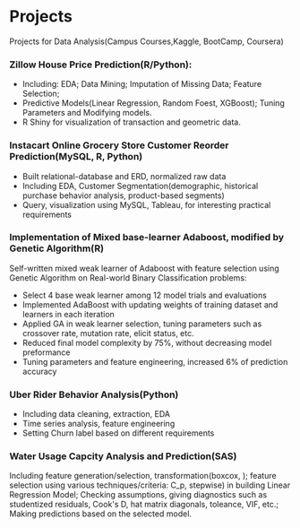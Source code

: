 # Projects
Projects for Data Analysis(Campus Courses,Kaggle, BootCamp, Coursera)
### Zillow House Price Prediction(R/Python):
- Including: EDA; Data Mining; Imputation of Missing Data; Feature Selection; 
- Predictive Models(Linear Regression, Random Foest, XGBoost); Tuning Parameters and Modifying models.
- R Shiny for visualization of transaction and geometric data.

### Instacart Online Grocery Store Customer Reorder Prediction(MySQL, R, Python)
- Built relational-database and ERD, normalized raw data
- Including EDA, Customer Segmentation(demographic, historical purchase behavior analysis, product-based segments) 
- Query, visualization using MySQL, Tableau, for interesting practical requirements

### Implementation of Mixed base-learner Adaboost, modified by Genetic Algorithm(R)
Self-written mixed weak learner of Adaboost with feature selection using Genetic Algorithm on Real-world Binary Classification problems:
- Select 4 base weak learner among 12 model trials and evaluations
- Implemented AdaBoost with updating weights of training dataset and learners in each iteration
- Applied GA in weak learner selection, tuning parameters such as crossover rate, mutation rate, elicit status, etc.
- Reduced final model complexity by 75%, without decreasing model preformance
- Tuning parameters and feature engineering, increased 6% of prediction accuracy

### Uber Rider Behavior Analysis(Python)
- Including data cleaning, extraction,  EDA
- Time series analysis, feature engineering
- Setting Churn label based on different requirements

### Water Usage Capcity Analysis and Prediction(SAS)
Including feature generation/selection, transformation(boxcox, ); feature selection using various techniques/criteria: C_p, stepwise)
in building Linear Regression Model; Checking assumptions, giving diagnostics such as studentized residuals, Cook's D, hat matrix diagonals, toleance, VIF, etc.; Making predictions based on the selected model.

